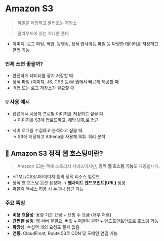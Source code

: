 # Amazon S3
> 파일을 저장하고 불러오는 저장소
> 
> 클라우드에 있는 거대한 폴더
- 이미지, 로그 파일, 백업, 동영상, 정적 웹사이트 파일 등 다양한 데이터를 저장하고 관리 가능

### 언제 쓰면 좋을까?
- 안전하게 데이터를 장기 저장할 때
- 정적 파일 (이미지, JS, CSS 등)을 웹에서 빠르게 제공할 때
- 백업 또는 로그 저장소가 필요할 때
  
### 💡 사용 예시

- 웹앱에서 사용자 프로필 이미지를 저장하고 싶을 때  
  → 이미지를 S3에 업로드하고, 해당 URL로 접근

- 서버 로그를 수집하고 분석하고 싶을 때  
  → S3에 저장하고 Athena를 사용해 SQL 쿼리 분석


## 🧠 Amazon S3 정적 웹 호스팅이란?
> Amazon S3는 객체 스토리지 서비스이지만, **정적 웹 호스팅 기능**도 제공합니다.

- HTML/CSS/JS/이미지 등의 정적 리소스 업로드
- 정적 웹 호스팅 옵션 활성화 → **웹사이트 엔드포인트(URL)** 생성
- 퍼블릭 액세스 허용 시 누구나 접근 가능

### 주요 특징

- **비용 효율성**: 용량 기준 요금 + 요청 수 요금 (매우 저렴)
- **간편한 설정**: 웹 서버 불필요, 버킷 + 퍼블릭 권한 + 엔드포인트만으로 호스팅 가능
- **확장성**: 수십억 개의 요청도 문제 없음
- **연동**: CloudFront, Route 53로 CDN 및 도메인 연결 가능